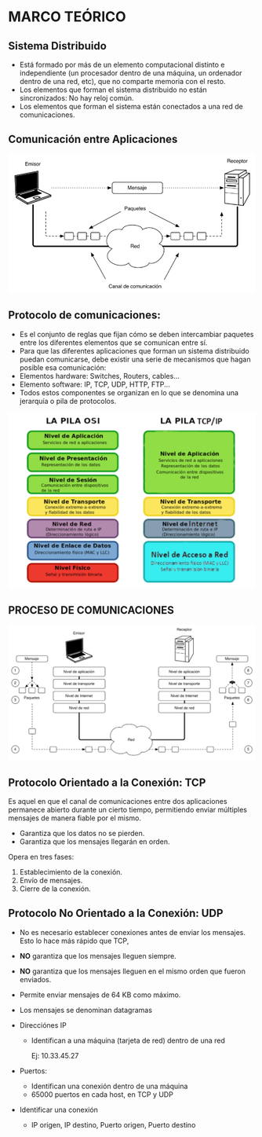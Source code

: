 

# MARCO TEÓRICO

## Sistema Distribuido

- Está formado por más de un elemento computacional distinto e independiente (un procesador dentro de una máquina, un ordenador dentro de una red, etc), que no comparte memoria con el resto.
- Los elementos que forman el sistema distribuido no están sincronizados: No hay reloj común.
- Los elementos que forman el sistema están conectados a una red de comunicaciones.

## Comunicación entre Aplicaciones

![Comunicación entre aplicaciones](IMAGENES/IMG_03_01.png)

## Protocolo de comunicaciones:
- Es el conjunto de reglas que fijan cómo se deben intercambiar paquetes entre los diferentes elementos que se comunican entre sí.
- Para que las diferentes aplicaciones que forman un sistema distribuido puedan comunicarse, debe existir una serie de mecanismos que hagan posible esa comunicación:
- Elementos hardware: Switches, Routers, cables...
- Elemento software: IP, TCP, UDP, HTTP, FTP...
- Todos estos componentes se organizan en lo que se denomina una jerarquía o pila de protocolos.

![LA PILA DE PROTOCOLOS](IMAGENES/IMG_03_02.png)

## PROCESO DE COMUNICACIONES

![LA PILA DE PROTOCOLOS](IMAGENES/IMG_03_03.png)

## Protocolo Orientado a la Conexión: TCP
Es aquel en que el canal de comunicaciones entre dos aplicaciones permanece abierto durante un cierto tiempo, permitiendo enviar múltiples mensajes de manera fiable por el mismo.

* Garantiza que los datos no se pierden.
* Garantiza que los mensajes llegarán en orden.

Opera en tres fases:
1. Establecimiento de la conexión.
2. Envío de mensajes.
3. Cierre de la conexión.

## Protocolo No Orientado a la Conexión: UDP
* No es necesario establecer conexiones antes de enviar los mensajes. Esto lo hace más rápido que TCP, 
* **NO** garantiza que los mensajes lleguen siempre.
* **NO** garantiza que los mensajes lleguen en el mismo orden que fueron enviados.
* Permite enviar mensajes de 64 KB como máximo.
* Los mensajes se denominan datagramas

* Direcciónes IP
    * Identifican a una máquina (tarjeta de red) dentro de una red

        Ej: 10.33.45.27

* Puertos: 
    * Identifican una conexión dentro de una máquina
    * 65000 puertos en cada host, en TCP y UDP
* Identificar una conexión
    
    * IP origen, IP destino, Puerto origen, Puerto destino 
